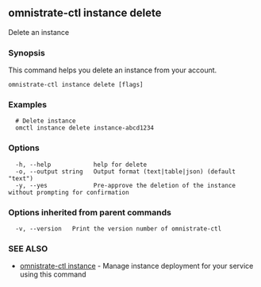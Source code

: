 ## omnistrate-ctl instance delete

Delete an instance

### Synopsis

This command helps you delete an instance from your account.

```
omnistrate-ctl instance delete [flags]
```

### Examples

```
  # Delete instance
  omctl instance delete instance-abcd1234
```

### Options

```
  -h, --help            help for delete
  -o, --output string   Output format (text|table|json) (default "text")
  -y, --yes             Pre-approve the deletion of the instance without prompting for confirmation
```

### Options inherited from parent commands

```
  -v, --version   Print the version number of omnistrate-ctl
```

### SEE ALSO

* [omnistrate-ctl instance](omnistrate-ctl_instance.md)	 - Manage instance deployment for your service using this command

